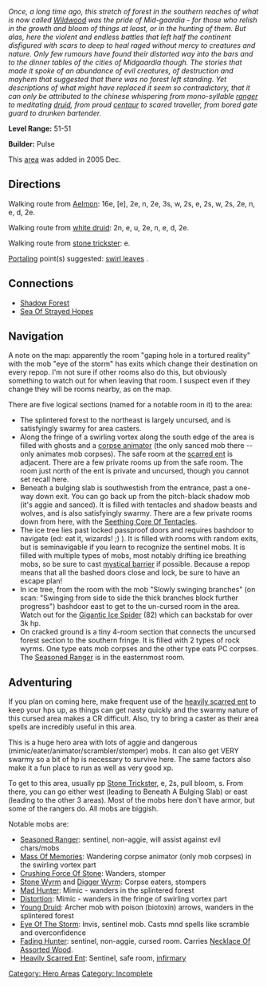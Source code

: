 *Once, a long time ago, this stretch of forest in the southern reaches
of what is now called [Wildwood](:Category:_Wildwood "wikilink") was the
pride of Mid-gaardia - for those who relish in the growth and bloom of
things at least, or in the hunting of them. But alas, here the violent
and endless battles that left half the continent disfigured with scars
to deep to heal raged without mercy to creatures and nature. Only few
rumours have found their distorted way into the bars and to the dinner
tables of the cities of Midgaardia though. The stories that made it
spoke of an abundance of evil creatures, of destruction and mayhem that
suggested that there was no forest left standing. Yet descriptions of
what might have replaced it seem so contradictory, that it can only be
attributed to the chinese whispering from mono-syllable
[ranger](:Category:_Rangers "wikilink") to meditating
[druid](:Category:_Druids "wikilink"), from proud
[centaur](Centaurs "wikilink") to scared traveller, from bored gate
guard to drunken bartender.*

**Level Range:** 51-51

**Builder:** Pulse

This [area](:Category:_Areas "wikilink") was added in 2005 Dec.

## Directions

Walking route from [Aelmon](Aelmon "wikilink"): 16e, \[e\], 2e, n, 2e,
3s, w, 2s, e, 2s, w, 2s, 2e, n, e, d, 2e.

Walking route from [white druid](White_Haired_Druid "wikilink"): 2n, e,
u, 2e, n, e, d, 2e.

Walking route from [stone trickster](Stone_Trickster "wikilink"): e.

[Portaling](Portal "wikilink") point(s) suggested: [swirl
leaves](Giant-Shaped_Swirl_Of_Leaves "wikilink") .

## Connections

-   [Shadow Forest](:Category:Shadow_Forest "wikilink")
-   [Sea Of Strayed Hopes](:Category:Sea_Of_Strayed_Hopes "wikilink")

## Navigation

A note on the map: apparently the room "gaping hole in a tortured
reality" with the mob "eye of the storm" has exits which change their
destination on every repop. I'm not sure if other rooms also do this,
but obviously something to watch out for when leaving that room. I
suspect even if they change they will be rooms nearby, as on the map.

There are five logical sections (named for a notable room in it) to the
area:

-   The splintered forest to the northeast is largely uncursed, and is
    satisfyingly swarmy for area casters.
-   Along the fringe of a swirling vortex along the south edge of the
    area is filled with ghosts and a [corpse
    animator](Mass_Of_Memories "wikilink") (the only sanced mob there --
    only animates mob corpses). The safe room at the [scarred
    ent](Heavily_Scarred_Ent "wikilink") is adjacent. There are a few
    private rooms up from the safe room. The room just north of the ent
    is private and uncursed, though you cannot set recall here.
-   Beneath a bulging slab is southwestish from the entrance, past a
    one-way down exit. You can go back up from the pitch-black shadow
    mob (it's aggie and sanced). It is filled with tentacles and shadow
    beasts and wolves, and is also satisfyingly swarmy. There are a few
    private rooms down from here, with the [Seething Core Of
    Tentacles](Seething_Core_Of_Tentacles "wikilink").
-   The ice tree lies past locked passproof doors and requires bashdoor
    to navigate (ed: eat it, wizards! ;) ). It is filled with rooms with
    random exits, but is seminavigable if you learn to recognize the
    sentinel mobs. It is filled with multiple types of mobs, most
    notably drifting ice breathing mobs, so be sure to cast [mystical
    barrier](Mystical_Barrier "wikilink") if possible. Because a repop
    means that all the bashed doors close and lock, be sure to have an
    escape plan!
-   In ice tree, from the room with the mob "Slowly swinging branches"
    (on scan: "Swinging from side to side the thick branches block
    further progress") bashdoor east to get to the un-cursed room in the
    area. Watch out for the [Gigantic Ice
    Spider](Gigantic_Ice_Spider "wikilink") (82) which can backstab for
    over 3k hp.
-   On cracked ground is a tiny 4-room section that connects the
    uncursed forest section to the southern fringe. It is filled with 2
    types of rock wyrms. One type eats mob corpses and the other type
    eats PC corpses. The [Seasoned Ranger](Seasoned_Ranger "wikilink")
    is in the easternmost room.

## Adventuring

If you plan on coming here, make frequent use of the [heavily scarred
ent](Heavily_Scarred_Ent "wikilink") to keep your hps up, as things can
get nasty quickly and the swarmy nature of this cursed area makes a CR
difficult. Also, try to bring a caster as their area spells are
incredibly useful in this area.

This is a huge hero area with lots of aggie and dangerous
(mimic/eater/animator/scrambler/stomper) mobs. It can also get VERY
swarmy so a bit of hp is necessary to survive here. The same factors
also make it a fun place to run as well as very good xp.

To get to this area, usually pp [Stone
Trickster](Stone_Trickster "wikilink"), e, 2s, pull bloom, s. From
there, you can go either west (leading to Beneath A Bulging Slab) or
east (leading to the other 3 areas). Most of the mobs here don't have
armor, but some of the rangers do. All mobs are biggish.

Notable mobs are:

-   [Seasoned Ranger](Seasoned_Ranger "wikilink"): sentinel, non-aggie,
    will assist against evil chars/mobs
-   [Mass Of Memories](Mass_Of_Memories "wikilink"): Wandering corpse
    animator (only mob corpses) in the swirling vortex part
-   [Crushing Force Of Stone](Crushing_Force_Of_Stone "wikilink"):
    Wanders, stomper
-   [Stone Wyrm](Stone_Wyrm "wikilink") and [Digger
    Wyrm](Digger_Wyrm "wikilink"): Corpse eaters, stompers
-   [Mad Hunter](Mad_Hunter "wikilink"): Mimic - wanders in the
    splintered forest
-   [Distortion](Distortion "wikilink"): Mimic - wanders in the fringe
    of swirling vortex part
-   [Young Druid](Young_Druid "wikilink"): Archer mob with poison
    (biotoxin) arrows, wanders in the splintered forest
-   [Eye Of The Storm](Eye_Of_The_Storm "wikilink"): Invis, sentinel
    mob. Casts mnd spells like scramble and overconfidence
-   [Fading Hunter](Fading_Hunter "wikilink"): sentinel, non-aggie,
    cursed room. Carries [Necklace Of Assorted
    Wood](Necklace_Of_Assorted_Wood "wikilink").
-   [Heavily Scarred Ent](Heavily_Scarred_Ent "wikilink"): Sentinel,
    safe room, [infirmary](Infirmary "wikilink")

[Category: Hero Areas](Category:_Hero_Areas "wikilink") [Category:
Incomplete](Category:_Incomplete "wikilink")
